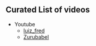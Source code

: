 ## Curated List of videos

- Youtube
  - [luiz_fred](https://www.youtube.com/user/luisfredvideos/videos)
  - [Zurubabel](https://www.youtube.com/channel/UCqWo_iZvIALqgmXkzJ8S0Sg)
